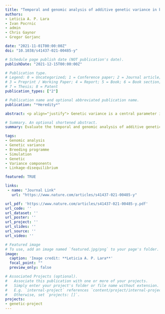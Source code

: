```yaml
---
title: "Temporal and genomic analysis of additive genetic variance in breeding programmes"
authors:
- Leticia A. P. Lara
- Ivan Pocrnic
- admin
- Chris Gaynor
- Gregor Gorjanc

date: "2021-11-01T00:00:00Z"
doi: "10.1038/s41437-021-00485-y"

# Schedule page publish date (NOT publication's date).
publishDate: "2021-12-15T00:00:00Z"

# Publication type.
# Legend: 0 = Uncategorized; 1 = Conference paper; 2 = Journal article;
# 3 = Preprint / Working Paper; 4 = Report; 5 = Book; 6 = Book section;
# 7 = Thesis; 8 = Patent
publication_types: ["2"]

# Publication name and optional abbreviated publication name.
publication: "*Heredity*"

abstract: <p align="justify"> Genetic variance is a central parameter in quantitative genetics and breeding. Assessing changes in genetic variance over time as well as the genome is therefore of high interest. Here, we extend a previously proposed framework for temporal analysis of genetic variance using the pedigree-based model, to a new framework for temporal and genomic analysis of genetic variance using marker-based models. To this end, we describe the theory of partitioning genetic variance into genic variance and within-chromosome and between-chromosome linkage-disequilibrium, and how to estimate these variance components from a marker-based model fitted to observed phenotype and marker data. The new framework involves three steps (i) fitting a marker-based model to data, (ii) sampling realisations of marker effects from the fitted model and for each sample calculating realisations of genetic values and (iii) calculating the variance of sampled genetic values by time and genome partitions. Analysing time partitions indicates breeding programme sustainability, while analysing genome partitions indicates contributions from chromosomes and chromosome pairs and linkage-disequilibrium. We demonstrate the framework with a simulated breeding programme involving a complex trait. Results show good concordance between simulated and estimated variances, provided that the fitted model is capturing genetic complexity of a trait. We observe a reduction of genetic variance due to selection and drift changing allele frequencies, and due to selection inducing negative linkage-disequilibrium.</p>

# Summary. An optional shortened abstract.
summary: Evaluate the temporal and genomic analysis of additive genetic variance in different stages of a breeding programme

tags:
- Genomic analysis
- Genetic variance
- Breeding programme
- Simulation
- Genetic
- Variance components
- Linkage-disequilibrium

featured: TRUE

links:
 - name: "Journal Link"
   url: "https://www.nature.com/articles/s41437-021-00485-y"

url_pdf: 'https://www.nature.com/articles/s41437-021-00485-y.pdf'
url_code: ''
url_dataset: ''
url_poster: ''
url_project: ''
url_slides: ''
url_source: ''
url_video: ''

# Featured image
# To use, add an image named `featured.jpg/png` to your page's folder. 
image:
  caption: 'Image credit: **Leticia A. P. Lara**'
  focal_point: ""
  preview_only: false

# Associated Projects (optional).
#   Associate this publication with one or more of your projects.
#   Simply enter your project's folder or file name without extension.
#   E.g. `internal-project` references `content/project/internal-project/index.md`.
#   Otherwise, set `projects: []`.
projects:
- genetic-project
---
```


